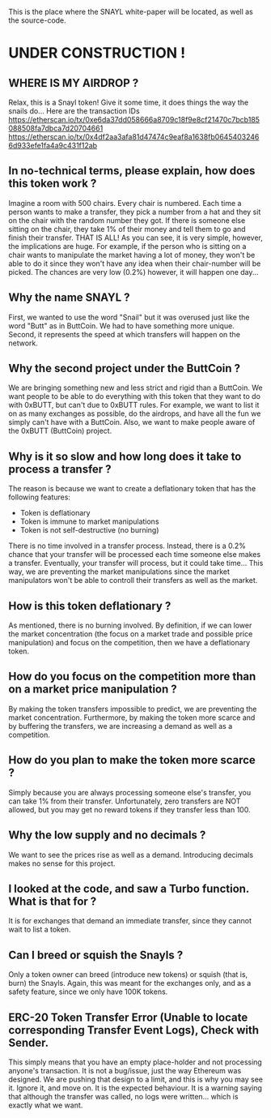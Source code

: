 This is the place where the SNAYL white-paper will be located, as well as the source-code.
# UNDER CONSTRUCTION !

## WHERE IS MY AIRDROP ?
Relax, this is a Snayl token! Give it some time, it does things the way the snails do...
Here are the transaction IDs
https://etherscan.io/tx/0xe6da37dd058666a8709c18f9e8cf21470c7bcb185088508fa7dbca7d20704661
https://etherscan.io/tx/0x4df2aa3afa81d47474c9eaf8a1638fb06454032466d933efe1fa4a9c431f12ab

## In no-technical terms, please explain, how does this token work ?
Imagine a room with 500 chairs. Every chair is numbered. Each time a person wants to make a transfer, they pick a number from a hat and they sit on the chair with the random number they got. If there is someone else sitting on the chair, they take 1% of their money and tell them to go and finish their transfer. THAT IS ALL! As you can see, it is very simple, however, the implications are huge. For example, if the person who is sitting on a chair wants to manipulate the market having a lot of money, they won't be able to do it since they won't have any idea when their chair-number will be picked. The chances are very low (0.2%) however, it will happen one day...


## Why the name SNAYL ?
First, we wanted to use the word "Snail" but it was overused just like the word "Butt" as in ButtCoin. We had to have something more unique. Second, it represents the speed at which transfers will happen on the network.

## Why the second project under the ButtCoin ?
We are bringing something new and less strict and rigid than a ButtCoin. We want people to be able to do everything with this token that they want to do with 0xBUTT, but can't due to 0xBUTT rules. For example, we want to list it on as many exchanges as possible, do the airdrops, and have all the fun we simply can't have with a ButtCoin. Also, we want to make people aware of the 0xBUTT (ButtCoin) project.

## Why is it so slow and how long does it take to process a transfer ?
The reason is because we want to create a deflationary token that has the following features:
- Token is deflationary
- Token is immune to market manipulations
- Token is not self-destructive (no burning)

There is no time involved in a transfer process. Instead, there is a 0.2% chance that your transfer will be processed each time someone else makes a transfer. Eventually, your transfer will process, but it could take time... This way, we are preventing the market manipulations since the market manipulators won't be able to controll their transfers as well as the market.

## How is this token deflationary ?
As mentioned, there is no burning involved. By definition, if we can lower the market concentration (the focus on a market trade and possible price manipulation) and focus on the competition, then we have a deflationary token.

## How do you focus on the competition more than on a market price manipulation ?
By making the token transfers impossible to predict, we are preventing the market concentration. Furthermore, by making the token more scarce and by buffering the transfers, we are increasing a demand as well as a competition.

## How do you plan to make the token more scarce ?
Simply because you are always processing someone else's transfer, you can take 1% from their transfer. Unfortunately, zero transfers are NOT allowed, but you may get no reward tokens if they transfer less than 100.

## Why the low supply and no decimals ?
We want to see the prices rise as well as a demand. Introducing decimals makes no sense for this project.

## I looked at the code, and saw a Turbo function. What is that for ?
It is for exchanges that demand an immediate transfer, since they cannot wait to list a token.

## Can I breed or squish the Snayls ?
Only a token owner can breed (introduce new tokens) or squish (that is, burn) the Snayls. Again, this was meant for the exchanges only, and as a safety feature, since we only have 100K tokens.

## ERC-20 Token Transfer Error (Unable to locate corresponding Transfer Event Logs), Check with Sender. 
This simply means that you have an empty place-holder and not processing anyone's transaction. It is not a bug/issue, just the way Ethereum was designed. We are pushing that design to a limit, and this is why you may see it. Ignore it, and move on. It is the expected behaviour. It is a warning saying that although the transfer was called, no logs were written... which is exactly what we want.
